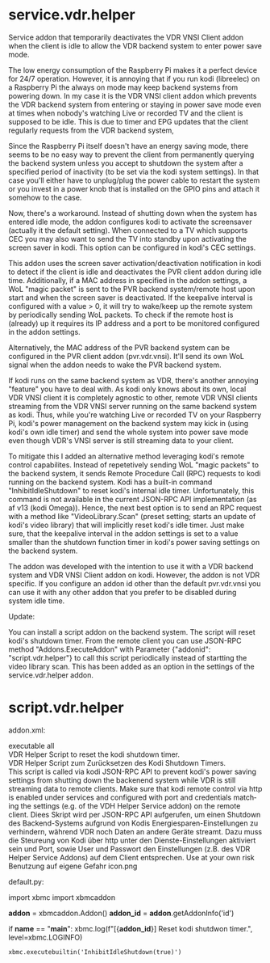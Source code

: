 # service.vdr.helper

Service addon that temporarily deactivates the VDR VNSI Client addon when the client is idle to allow the VDR backend system to enter power save mode.

The low energy consumption of the Raspberry Pi makes it a perfect device for 24/7 operation. However, it is annoying that if you run kodi (libreelec) on a Raspberry Pi the always on mode may keep backend systems from powering down. In my case it is the VDR VNSI client addon which prevents the VDR backend system from entering or staying in power save mode even at times when nobody's watching Live or recorded TV and the client is supposed to be idle. This is due to timer and EPG updates that the client regularly requests from the VDR backend system,

Since the Raspberry Pi itself doesn't have an energy saving mode, there seems to be no easy way to prevent the client from permanently querying the backend system unless you accept to shutdown the system after a specified period of inactivity (to be set via the kodi system settings). In that case you'll either have to unplug/plug the power cable to restart the system or you invest in a power knob that is installed on the GPIO pins and attach it somehow to the case.

Now, there's a workaround. Instead of shutting down when the system has entered idle mode, the addon configures kodi to activate the screensaver (actually it the default setting). When connected to a TV which supports CEC you may also want to send the TV into standby upon activating the screen saver in kodi. This option can be configured in kodi's CEC settings.

This addon uses the screen saver activation/deactivation notification in kodi to detect if the client is idle and deactivates the PVR client addon during idle time. Additionally, if a MAC address in specified in the addon settings, a WoL "magic packet" is sent to the PVR backend system/remote host upon start and when the screen saver is deactivated. If the keepalive interval is configured with a value > 0, it will try to wake/keep up the remote system by periodically sending WoL packets. To check if the remote host is (already) up it requires its IP address and a port to be monitored configured in the addon settings.

Alternatively, the MAC address of the PVR backend system can be configured in the PVR client addon (pvr.vdr.vnsi). It'll send its own WoL signal when the addon needs to wake the PVR backend system.

If kodi runs on the same backend system as VDR, there's another annoying "feature" you have to deal with. As kodi only knows about its own, local VDR VNSI client it is completely agnostic to other, remote VDR VNSI clients streaming from the VDR VNSI server running on the same backend system as kodi. Thus, while you're watching Live or recorded TV on your Raspberry Pi, kodi's power management on the backend system may kick in (using kodi's own idle timer) and send the whole system into power save mode even though VDR's VNSI server is still streaming data to your client.

To mitigate this I added an alternative method leveraging kodi's remote control capabilites. Instead of repetetively sending WoL "magic packets" to the backend system, it sends Remote Procedure Call (RPC) requests to kodi running on the backend system. Kodi has a built-in command "InhibitIdleShutdown" to reset kodi's internal idle timer. Unfortunately, this command is not available in the current JSON-RPC API implementation (as af v13 (kodi Omega)). Hence, the next best option is to send an RPC request with a method like "VideoLibrary.Scan" (preset setting; starts an update of kodi's video library) that will implicitly reset kodi's idle timer. Just make sure, that the keepalive interval in the addon settings is set to a value smaller than the shutdown function timer in kodi's power saving settings on the backend system.

The addon was developed with the intention to use it with a VDR backend system and VDR VNSI Client addon on kodi. However, the addon is not VDR specific. If you configure an addon id other than the default pvr.vdr.vnsi you can use it with any other addon that you prefer to be disabled during system idle time.

Update:

You can install a script addon on the backend system. The script will reset kodi's shutdown timer. From the remote client you can use JSON-RPC method "Addons.ExecuteAddon" with Parameter {"addonid": "script.vdr.helper"} to call this script periodically instead of startting the video library scan. This has been added as an option in the settings of the service.vdr.helper addon.

# script.vdr.helper

addon.xml:

<?xml version="1.0" encoding="UTF-8" standalone="yes"?>
<addon id="script.vdr.helper" name="VDR Helper Script" version="1.0.0" provider-name="Paulemann">
    <requires>
        <import addon="xbmc.python" version="3.0.0"/>
     </requires>
    <extension point="xbmc.python.script" library="default.py">
        <provides>executable</provides>
    </extension>
    <extension point="xbmc.addon.metadata">
        <platform>all</platform>
        <summary lang="en">VDR Helper Script to reset the kodi shutdown timer.</summary>
        <summary lang="de">VDR Helper Script zum Zurücksetzen des Kodi Shutdown Timers.</summary>
        <description lang="en">This script is called via kodi JSON-RPC API to prevent kodi's power saving settings from shutting down the backenend system while VDR is still streaming data to remote clients. Make sure that kodi remote control via http is enabled under services and configured with port and credentials matching the settings (e.g. of the VDH Helper Service addon) on the remote client.</description>
        <description lang="de">Diees Skript wird per JSON-RPC API aufgerufen, um einen Shutdown des Backend-Systems aufgrund von Kodis Energiesparen-Einstellungen zu verhindern, während VDR noch Daten an andere Geräte streamt. Dazu muss die Steureung von Kodi über http unter den Dienste-Einstellungen aktiviert sein und Port, sowie User und Passwort den Einstellungen (z.B. des VDR Helper Service Addons) auf dem Client entsprechen.</description>
        <disclaimer lang="en">Use at your own risk</disclaimer>
        <disclaimer lang="de">Benutzung auf eigene Gefahr</disclaimer>
        <assets>
            <icon>icon.png</icon>
        </assets>
    </extension>
</addon>


default.py:

import xbmc
import xbmcaddon

__addon__      = xbmcaddon.Addon()
__addon_id__   = __addon__.getAddonInfo('id')

if __name__ == "__main__":
    xbmc.log(f"[{__addon_id__}] Reset kodi shutdwon timer.", level=xbmc.LOGINFO)

    xbmc.executebuiltin('InhibitIdleShutdown(true)')
    
